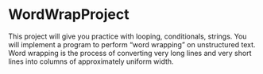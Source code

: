 # WordWrapProject
This project will give you practice with looping, conditionals, strings. You will implement a program to perform “word wrapping” on unstructured text. Word wrapping is the process of converting very long lines and very short lines into columns of approximately uniform width. 
